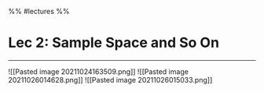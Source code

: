 %% #lectures %%
# Lec 2: Sample Space and So On
***
![[Pasted image 20211024163509.png]]
![[Pasted image 20211026014628.png]]
![[Pasted image 20211026015033.png]]